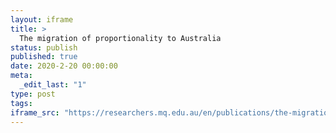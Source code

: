 ```yaml
---
layout: iframe
title: >
  The migration of proportionality to Australia
status: publish
published: true
date: 2020-2-20 00:00:00
meta:
  _edit_last: "1"
type: post
tags:
iframe_src: "https://researchers.mq.edu.au/en/publications/the-migration-of-proportionality-to-australia"
---
```

        